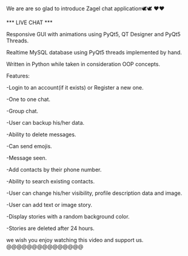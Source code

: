 We are are so glad to introduce Zagel chat application🕊️🕊️ ❤️❤️

*** LIVE CHAT ***

Responsive GUI with animations using PyQt5, QT Designer and PyQt5 Threads.

Realtime MySQL database using PyQt5 threads implemented by hand.

Written in Python while taken in consideration OOP concepts.

Features:

-Login to an account(if it exists) or Register a new one.

-One to one chat.

-Group chat.

-User can backup his/her data.

-Ability to delete messages.

-Can send emojis.

-Message seen.

-Add contacts by their phone number.

-Ability to search existing contacts.

-User can change his/her visibility, profile description data and image.

-User can add text or image story.

-Display stories with a random background color.

-Stories are deleted after 24 hours.

we wish you enjoy watching this video and support us.
@@@@@@@@@@@@@@@
